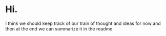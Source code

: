 # Hi.
I think we should keep track of our train of thought and ideas for now and then at the end we can summarize it in the readme
